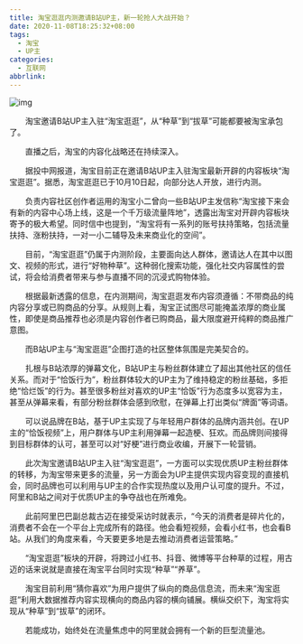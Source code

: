 ```yaml
---
title: 淘宝逛逛内测邀请B站UP主，新一轮抢人大战开始？
date: 2020-11-08T18:25:32+08:00
tags:
  - 淘宝
  - UP主
categories:
  - 互联网
abbrlink:
---
```


![img](https://cdn.jsdelivr.net/gh/yakeing/Documentation@main/Hexo/images/07e4-kcieywa3454355.jpg)

　　淘宝邀请B站UP主入驻“淘宝逛逛”，从“种草”到“拔草”可能都要被淘宝承包了。

　　直播之后，淘宝的内容化战略还在持续深入。

　　据投中网报道，淘宝目前正在邀请B站UP主入驻淘宝最新开辟的内容板块“淘宝逛逛”。据悉，淘宝逛逛已于10月10日起，向部分达人开放，进行内测。

　　负责内容社区创作者运用的淘宝小二曾向一些B站UP主发信称“淘宝接下来会有新的内容中心场上线，这是一个千万级流量阵地”，透露出淘宝对开辟内容板块寄予的极大希望。同时信中也提到，“淘宝将有一系列的账号扶持策略，包括流量扶持、涨粉扶持，一对一小二辅导及未来商业化的空间”。

　　目前，“淘宝逛逛”仍属于内测阶段，主要面向达人群体，邀请达人在其中以图文、视频的形式，进行“好物种草”。这种弱化搜索功能，强化社交内容属性的尝试，将会给消费者带来与参与直播不同的沉浸式购物体验。

　　根据最新透露的信息，在内测期间，淘宝逛逛发布内容须遵循：不带商品的纯内容分享或已购商品的分享。从规则上看，淘宝正试图尽可能掩盖浓厚的商业属性，即使是商品推荐也必须是内容创作者已购商品，最大限度避开纯粹的商品推广意图。

　　而B站UP主与“淘宝逛逛”企图打造的社区整体氛围是完美契合的。

　　扎根与B站浓厚的弹幕文化，B站UP主与粉丝群体建立了超出其他社区的信任关系。而对于“恰饭行为”，粉丝群体较大的UP主为了维持稳定的粉丝基础，多拒绝“恰烂饭”的行为。甚至很多粉丝对喜欢的UP主“恰饭”行为态度多以宽容为主，甚至从弹幕来看，有部分粉丝群体会感到欣慰，在弹幕上打出类似“牌面”等词语。

　　可以说品牌在B站，基于UP主实现了与年轻用户群体的品牌内涵共创。在UP主的“恰饭视频”上，用户群体与UP主利用弹幕一起造梗、狂欢。而品牌则间接得到目标群体的认可，甚至可以对“好梗”进行商业收编，开展下一轮营销。

　　此次淘宝邀请B站UP主入驻“淘宝逛逛”，一方面可以实现优质UP主粉丝群体的转移，为淘宝带来更多的流量，另一方面会为UP主提供实现内容变现的直接机会，同时品牌也可以利用与UP主的合作实现热度以及用户认可度的提升。不过，阿里和B站之间对于优质UP主的争夺战也在所难免。

　　此前阿里巴巴副总裁古迈在接受采访时就表示，“今天的消费者是碎片化的，消费者不会在一个平台上完成所有的路径。他会看短视频，会看小红书，也会看B站。从我们的角度来看，今天要更多地是去推动消费者运营策略。”

　　“淘宝逛逛”板块的开辟，将跨过小红书、抖音、微博等平台种草的过程，用古迈的话来说就是直接在淘宝平台同时实现“种草”“养草”。

　　淘宝目前利用“猜你喜欢”为用户提供了纵向的商品信息流，而未来“淘宝逛逛”利用大数据推荐内容实现横向的商品内容的横向铺展。横纵交织下，淘宝将实现从“种草”到“拔草”的闭环。

　　若能成功，始终处在流量焦虑中的阿里就会拥有一个新的巨型流量池。